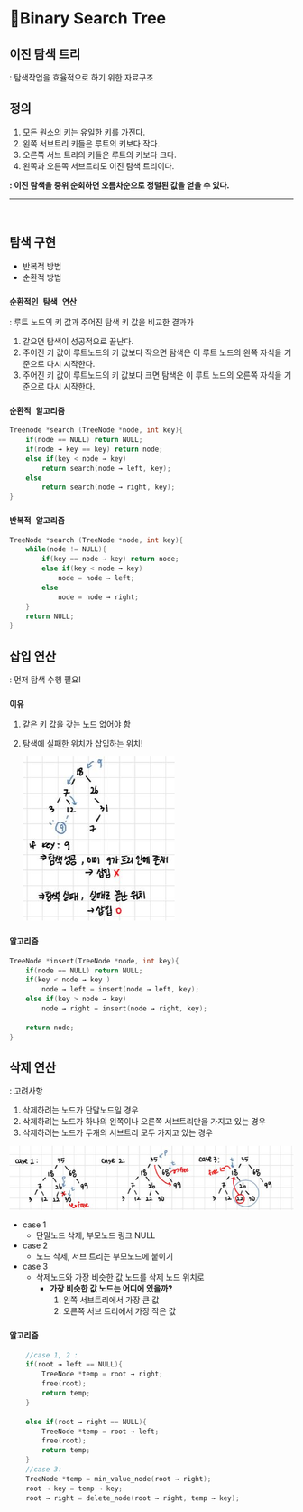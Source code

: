 # 🥑Binary Search Tree
## 이진 탐색 트리 
: 탐색작업을 효율적으로 하기 위한 자료구조 

## 정의
1. 모든 원소의 키는 유일한 키를 가진다.
2. 왼쪽 서브트리 키들은 루트의 키보다 작다.
3. 오른쪽 서브 트리의 키들은 루트의 키보다 크다.
4. 왼쪽과 오른쪽 서브트리도 이진 탐색 트리이다.

**: 이진 탐색을 중위 순회하면 오름차순으로 정렬된 값을 얻을 수 있다.**

---
</br>

## 탐색 구현
- 반복적 방법
- 순환적 방법

### `순환적인 탐색 연산`
: 루트 노드의 키 값과 주어진 탐색 키 값을 비교한 결과가
1. 같으면 탐색이 성공적으로 끝난다.
2. 주어진 키 값이 루트노드의 키 값보다 작으면 탐색은 이 루트 노드의 왼쪽 자식을 기준으로 다시 시작한다.
3. 주어진 키 값이 루트노드의 키 값보다 크면 탐색은 이 루트 노드의 오른쪽 자식을 기준으로 다시 시작한다.

### `순환적 알고리즘`
```C
Treenode *search (TreeNode *node, int key){
    if(node == NULL) return NULL;
    if(node → key == key) return node;
    else if(key < node → key)
        return search(node → left, key);
    else
        return search(node → right, key);
}
```

### `반복적 알고리즘`
```C
TreeNode *search (TreeNode *node, int key){
    while(node != NULL){
        if(key == node → key) return node;
        else if(key < node → key)
            node = node → left;
        else
            node = node → right;
    }
    return NULL;
}
```
## 삽입 연산
: 먼저 탐색 수행 필요! </br>
### **`이유`** 
1. 같은 키 값을 갖는 노드 없어야 함
2. 탐색에 실패한 위치가 삽입하는 위치!

    ![](/Images/insert_bst.JPG)

### **`알고리즘`**
```C
TreeNode *insert(TreeNode *node, int key){
    if(node == NULL) return NULL;
    if(key < node → key )
        node → left = insert(node → left, key);
    else if(key > node → key)
        node → right = insert(node → right, key);
    
    return node;
}
```
## 삭제 연산
: 고려사항
1. 삭제하려는 노드가 단말노드일 경우
2. 삭제하려는 노드가 하나의 왼쪽이나 오른쪽 서브트리만을 가지고 있는 경우
3. 삭제하려는 노드가 두개의 서브트리 모두 가지고 있는 경우

![](/Images/delete_3case.JPG)
- case 1
    - 단말노드 삭제, 부모노드 링크 NULL
- case 2
    - 노드 삭제, 서브 트리는 부모노드에 붙이기
- case 3
    - 삭제노드와 가장 비슷한 값 노드를 삭제 노드 위치로
        - **가장 비슷한 값 노드는 어디에 있을까?** </br>
            1. 왼쪽 서브트리에서 가장 큰 값
            2. 오른쪽 서브 트리에서 가장 작은 값

### `알고리즘`
```C
    //case 1, 2 :
    if(root → left == NULL){
        TreeNode *temp = root → right;
        free(root);
        return temp;
    }

    else if(root → right == NULL){
        TreeNode *temp = root → left;
        free(root);
        return temp;
    }
    //case 3:
    TreeNode *temp = min_value_node(root → right);
    root → key = temp → key;
    root → right = delete_node(root → right, temp → key);

```

